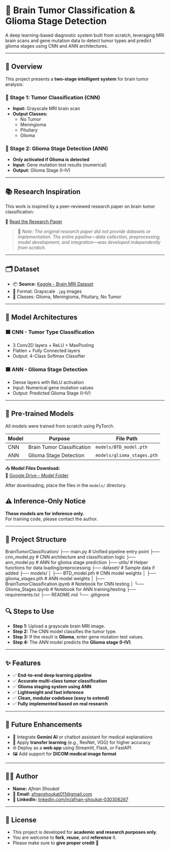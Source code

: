 # 🧠 Brain Tumor Classification & Glioma Stage Detection

A deep learning-based diagnostic system built from scratch, leveraging MRI brain scans and gene mutation data to detect tumor types and predict glioma stages using CNN and ANN architectures.

---

## 📌 Overview

This project presents a **two-stage intelligent system** for brain tumor analysis:

### 🔹 Stage 1: Tumor Classification (CNN)
- **Input:** Grayscale MRI brain scan
- **Output Classes:** 
  - No Tumor  
  - Meningioma  
  - Pituitary  
  - Glioma  

### 🔹 Stage 2: Glioma Stage Detection (ANN)
- **Only activated if Glioma is detected**
- **Input:** Gene mutation test results (numerical)
- **Output:** Glioma Stage (I–IV)

---

## 📚 Research Inspiration

This work is inspired by a peer-reviewed research paper on brain tumor classification:

🔗 [Read the Research Paper](https://onlinelibrary.wiley.com/doi/full/10.1155/2022/1830010)

> 📝 *Note: The original research paper did not provide datasets or implementation. The entire pipeline—data collection, preprocessing, model development, and integration—was developed independently from scratch.*

---

## 🗂️ Dataset

- 📦 **Source:** [Kaggle - Brain MRI Dataset](https://www.kaggle.com/navoneel/brain-mri-images-for-brain-tumor-detection)
- 📸 Format: Grayscale `.jpg` images
- 📁 Classes: Glioma, Meningioma, Pituitary, No Tumor

---

## 🧠 Model Architectures

### 🟦 CNN - Tumor Type Classification
- 3 Conv2D layers + ReLU + MaxPooling
- Flatten + Fully Connected layers
- Output: 4-Class Softmax Classifier

### 🟩 ANN - Glioma Stage Detection
- Dense layers with ReLU activation
- Input: Numerical gene mutation values
- Output: Predicted Glioma Stage (I–IV)

---

## 💾 Pre-trained Models

All models were trained from scratch using PyTorch.

| Model | Purpose                    | File Path               |
|-------|----------------------------|--------------------------|
| CNN   | Brain Tumor Classification | `models/BTD_model.pth`   |
| ANN   | Glioma Stage Detection     | `models/glioma_stages.pth` |

📥 **Model Files Download:**  
🔗 [Google Drive - Model Folder](https://drive.google.com/drive/folders/1OCmobHiuUzU2kSIliDUxS2eUKwwwyhyD?usp=sharing)

After downloading, place the files in the `models/` directory.

## ⚠️ Inference-Only Notice

**These models are for inference only.**  
For training code, please contact the author.

---

## 📂 Project Structure
BrainTumorClassification/
├── main.py                          # Unified pipeline entry point
├── cnn_model.py                     # CNN architecture and classification logic
├── ann_model.py                     # ANN for glioma stage prediction
├── utils/                           # Helper functions for data loading/preprocessing
├── dataset/                         # Sample data if added
├── models/
│   ├── BTD_model.pth                # CNN model weights
│   ├── glioma_stages.pth            # ANN model weights
│   ├── BrainTumorClassification.ipynb   # Notebook for CNN testing
│   └── Glioma_Stages.ipynb               # Notebook for ANN training/testing
├── requirements.txt
├── README.md
└── .gitignore



## 🔍 Steps to Use

- **Step 1:** Upload a grayscale brain MRI image.  
- **Step 2:** The CNN model classifies the tumor type.  
- **Step 3:** If the result is **Glioma**, enter gene mutation test values.  
- **Step 4:** The ANN model predicts the **Glioma stage (I–IV)**.

---

## ✨ Features

- ✅ **End-to-end deep learning pipeline**
- ✅ **Accurate multi-class tumor classification**
- ✅ **Glioma staging system using ANN**
- ✅ **Lightweight and fast inference**
- ✅ **Clean, modular codebase (easy to extend)**
- ✅ **Fully implemented based on real research**

---

## 🔮 Future Enhancements

- 💬 Integrate **Gemini AI** or chatbot assistant for medical explanations  
- 🧠 Apply **transfer learning** (e.g., ResNet, VGG) for higher accuracy  
- 🌐 Deploy as a **web app** using Streamlit, Flask, or FastAPI  
- 🖼️ Add support for **DICOM medical image format**

---

## 👩‍💻 Author

- **Name:** *Afnan Shoukat*  
- 📧 **Email:** [afnanshoukat011@gmail.com](mailto:afnanshoukat011@gmail.com)  
- 🔗 **LinkedIn:** [linkedin.com/in/afnan-shoukat-030306267](https://www.linkedin.com/in/afnan-shoukat-030306267)

---

## 📝 License

- This project is developed for **academic and research purposes only**.  
- You are welcome to **fork**, **reuse**, and **reference** it.  
- Please make sure to **give proper credit** 🙏

